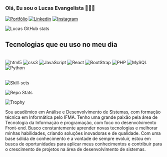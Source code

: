 
### Olá,  Eu sou o Lucas Evangelista 🖖🏾🤓

[![Portfólio](https://img.shields.io/website-up-down-green-red/http/monip.org.svg)](https://lucas-evangelista-portfolio.vercel.app/)
[![Linkedin](https://img.shields.io/badge/LinkedIn-0077B5?style=for-the-badge&logo=linkedin&logoColor=white)](https://www.linkedin.com/in/lucas1108/)
[![Instagram](https://img.shields.io/badge/Instagram-E4405F?style=for-the-badge&logo=instagram&logoColor=whitehttps://img.shields.io/badge/Instagram-E4405F?style=for-the-badge&logo=instagram&logoColor=white)](https://www.instagram.com/lucassss.lc)

![Lucas GitHub stats](https://github-readme-stats.vercel.app/api?username=lucasevangelistaa&show_icons=true&theme=dracula)

## Tecnologias que eu uso no meu dia

<div style="display: inline_block"><br/>
    <img src="https://img.shields.io/badge/HTML5-E34F26?style=for-the-badge&logo=html5&logoColor=white" alt="html5" align="center">
    <img src="https://img.shields.io/badge/CSS3-1572B6?style=for-the-badge&logo=css3&logoColor=white" alt="css3" align="center">
    <img src="https://img.shields.io/badge/JavaScript-323330?style=for-the-badge&logo=javascript&logoColor=F7DF1E" alt="JavaScript" align="center">
    <img src="https://img.shields.io/badge/React-20232A?style=for-the-badge&logo=react&logoColor=61DAFB" alt="React" align="center">
    <img src="https://img.shields.io/badge/Bootstrap-563D7C?style=for-the-badge&logo=bootstrap&logoColor=white" alt="BootStrap" align="center">
    <img src="https://img.shields.io/badge/PHP-777BB4?style=for-the-badge&logo=php&logoColor=white" alt="PHP" align="center">
    <img src="https://img.shields.io/badge/MySQL-00000F?style=for-the-badge&logo=mysql&logoColor=white" alt="MySQL" align="center">
    <img src="https://img.shields.io/badge/Python-3776AB?style=for-the-badge&logo=python&logoColor=white" alt="Python" align="center">
</div><br/>

![Skill-sets](https://github-readme-stats.vercel.app/api/top-langs/?username=lucasevangelistaa&hide_progress=true)

![Repo Stats](https://github-readme-stats.vercel.app/api/pin/?username=lucasevangelistaa&repo=portfolio)

![Trophy](https://github-profile-trophy.vercel.app/?username=lucasevangelistaa&theme=flat&no-frame=true&margin-w=15&margin-h=15)






Sou acadêmico em Análise e Desenvolvimento de Sistemas, com formação técnica em Informática pelo IFMA. Tenho uma grande paixão pela área de Tecnologia da Informação e programação, com foco no desenvolvimento Front-end. Busco constantemente aprender novas tecnologias e melhorar minhas habilidades, criando soluções inovadoras e de qualidade. Com uma base sólida de conhecimento e a vontade de sempre evoluir, estou em busca de oportunidades para aplicar meus conhecimentos e contribuir para o crescimento de projetos na área de desenvolvimento de sistemas.

